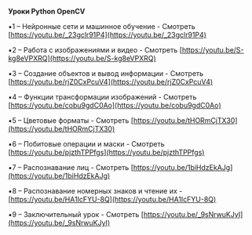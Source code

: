 **Уроки Python OpenCV**

▪️1 – Нейронные сети и машинное обучение - Смотреть [https://youtu.be/_23gclr91P4](https://youtu.be/_23gclr91P4)

▪️2 – Работа с изображениями и видео - Смотреть [https://youtu.be/S-kg8eVPXRQ](https://youtu.be/S-kg8eVPXRQ)

▪️3 – Создание объектов и вывод информации - Смотреть [https://youtu.be/rjZ0CxPcuV4](https://youtu.be/rjZ0CxPcuV4)

▪️4 – Функции трансформации изображений - Смотреть [https://youtu.be/cobu9gdC0Ao](https://youtu.be/cobu9gdC0Ao)

▪️5 – Цветовые форматы - Смотреть [https://youtu.be/tHORmCjTX30](https://youtu.be/tHORmCjTX30)

▪️6 – Побитовые операции и маски - Смотреть [https://youtu.be/pjzthTPPfgs](https://youtu.be/pjzthTPPfgs)

▪️7 – Распознавание лиц - Смотреть [https://youtu.be/1biHdzEkAJg](https://youtu.be/1biHdzEkAJg)

▪️8 – Распознавание номерных знаков и чтение их - [https://youtu.be/HA1IcFYU-8Q](https://youtu.be/HA1IcFYU-8Q)

▪️9 – Заключительный урок - Смотреть [https://youtu.be/_9sNrwuKJyI](https://youtu.be/_9sNrwuKJyI)